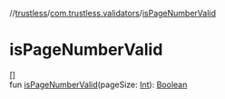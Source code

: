 //[trustless](../../index.md)/[com.trustless.validators](index.md)/[isPageNumberValid](is-page-number-valid.md)

# isPageNumberValid

[]\
fun [isPageNumberValid](is-page-number-valid.md)(pageSize: [Int](https://kotlinlang.org/api/latest/jvm/stdlib/kotlin/-int/index.html)): [Boolean](https://kotlinlang.org/api/latest/jvm/stdlib/kotlin/-boolean/index.html)
